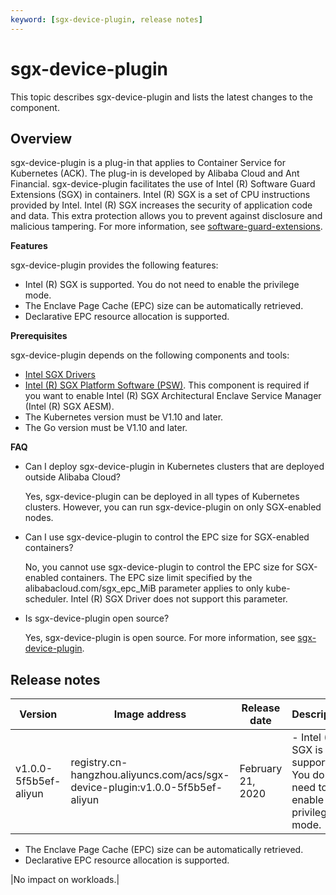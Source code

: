 ```yaml
---
keyword: [sgx-device-plugin, release notes]
---
```


# sgx-device-plugin

This topic describes sgx-device-plugin and lists the latest changes to the component.

## Overview

sgx-device-plugin is a plug-in that applies to Container Service for Kubernetes \(ACK\). The plug-in is developed by Alibaba Cloud and Ant Financial. sgx-device-plugin facilitates the use of Intel \(R\) Software Guard Extensions \(SGX\) in containers. Intel \(R\) SGX is a set of CPU instructions provided by Intel. Intel \(R\) SGX increases the security of application code and data. This extra protection allows you to prevent against disclosure and malicious tampering. For more information, see [software-guard-extensions](https://software.intel.com/content/www/us/en/develop/topics/software-guard-extensions.html).

**Features**

sgx-device-plugin provides the following features:

-   Intel \(R\) SGX is supported. You do not need to enable the privilege mode.
-   The Enclave Page Cache \(EPC\) size can be automatically retrieved.
-   Declarative EPC resource allocation is supported.

**Prerequisites**

sgx-device-plugin depends on the following components and tools:

-   [Intel SGX Drivers](https://github.com/intel/linux-sgx-driver)
-   [Intel \(R\) SGX Platform Software \(PSW\)](https://github.com/intel/linux-sgx). This component is required if you want to enable Intel \(R\) SGX Architectural Enclave Service Manager \(Intel \(R\) SGX AESM\).
-   The Kubernetes version must be V1.10 and later.
-   The Go version must be V1.10 and later.

**FAQ**

-   Can I deploy sgx-device-plugin in Kubernetes clusters that are deployed outside Alibaba Cloud?

    Yes, sgx-device-plugin can be deployed in all types of Kubernetes clusters. However, you can run sgx-device-plugin on only SGX-enabled nodes.

-   Can I use sgx-device-plugin to control the EPC size for SGX-enabled containers?

    No, you cannot use sgx-device-plugin to control the EPC size for SGX-enabled containers. The EPC size limit specified by the alibabacloud.com/sgx\_epc\_MiB parameter applies to only kube-scheduler. Intel \(R\) SGX Driver does not support this parameter.

-   Is sgx-device-plugin open source?

    Yes, sgx-device-plugin is open source. For more information, see [sgx-device-plugin](https://github.com/AliyunContainerService/sgx-device-plugin).


## Release notes

|Version|Image address|Release date|Description|Impact|
|-------|-------------|------------|-----------|------|
|v1.0.0-5f5b5ef-aliyun|registry.cn-hangzhou.aliyuncs.com/acs/sgx-device-plugin:v1.0.0-5f5b5ef-aliyun|February 21, 2020|-   Intel \(R\) SGX is supported. You do not need to enable the privilege mode.
-   The Enclave Page Cache \(EPC\) size can be automatically retrieved.
-   Declarative EPC resource allocation is supported.

|No impact on workloads.|

